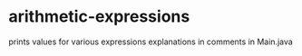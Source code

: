 # arithmetic-expressions
prints values for various expressions
explanations in comments in Main.java
